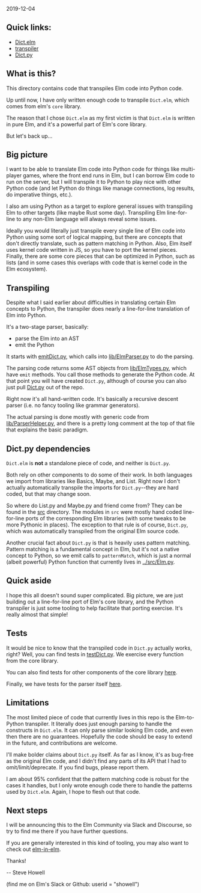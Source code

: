 2019-12-04

## Quick links:

- [Dict.elm](https://github.com/showell/elm-py/blob/master/parser/elm/Dict.elm)
- [transpiler](https://github.com/showell/elm-py/blob/master/parser/emitDictPy.py)
- [Dict.py](https://github.com/showell/elm-py/blob/master/src/Dict.py)


## What is this?

This directory contains code that transpiles Elm code into
Python code.

Up until now, I have only written enough code to transpile
`Dict.elm`, which comes from elm's `core` library.

The reason that I chose `Dict.elm` as my first victim is that
`Dict.elm` is written in pure Elm, and it's a powerful part
of Elm's core library.

But let's back up...

## Big picture

I want to be able to translate Elm code into Python code
for things like multi-player games, where the front end
runs in Elm, but I can borrow Elm code to run on the server,
but I will transpile it to Python to play nice with other
Python code (and let Python do things like manage connections,
log results, do imperative things, etc.).

I also am using Python as a target to explore general issues
with transpiling Elm to other targets (like maybe Rust some
day).  Transpiling Elm line-for-line to any non-Elm language
will always reveal some issues.

Ideally you would literally just transpile every single line of
Elm code into Python using some sort of logical mapping, but there
are concepts that don't directly translate, such as pattern
matching in Python.  Also, Elm itself uses kernel code written
in JS, so you have to port the kernel pieces.  Finally, there
are some core pieces that can be optimized in Python, such as
lists (and in some cases this overlaps with code that is kernel
code in the Elm ecosystem).

## Transpiling

Despite what I said earlier about difficulties in translating
certain Elm concepts to Python, the transpiler does nearly
a line-for-line translation of Elm into Python.

It's a two-stage parser, basically:

- parse the Elm into an AST
- emit the Python

It starts with [emitDict.py](https://github.com/showell/elm-py/blob/master/parser/emitDictPy.py), which calls into [lib/ElmParser.py](https://github.com/showell/elm-py/blob/master/parser/lib/ElmParser.py) to do the parsing.

The parsing code returns some AST objects from [lib/ElmTypes.py](https://github.com/showell/elm-py/blob/master/parser/lib/ElmTypes.py), which have `emit` methods.
You call those methods to generate the Python code.  At that point you
will have created `Dict.py`, although of course you can also just pull
[Dict.py](https://github.com/showell/elm-py/blob/master/src/Dict.py) out of
the repo.

Right now it's all hand-written code.  It's basically a recursive descent
parser (i.e. no fancy tooling like grammar generators).

The actual parsing is done mostly with generic code from
[lib/ParserHelper.py](https://github.com/showell/elm-py/blob/master/parser/lib/ParseHelper.py), and there is a pretty long comment at the top of that file that
explains the basic paradigm.

## Dict.py dependencies

`Dict.elm` is **not** a standalone piece of code, and neither is `Dict.py`.

Both rely on other components to do some of their work.  In both languages
we import from libraries like Basics, Maybe, and List.  Right now I don't actually
automatically transpile the imports for `Dict.py`--they are hard coded, but that
may change soon.

So where do List.py and Maybe.py and friend come from?  They can be found in
the [src](https://github.com/showell/elm-py/tree/master/src) directory.  The
modules in `src` were mostly hand coded line-for-line ports of the
corresponding Elm libraries (with some tweaks to be more Pythonic in places).
The exception to that rule is of course, `Dict.py`, which was automatically
transpiled from the original Elm source code.

Another crucial fact about `Dict.py` is that is heavily uses pattern matching.
Pattern matching is a fundamental concept in Elm, but it's not a native concept
to Python, so we emit calls to `patternMatch`, which is just a normal (albeit
powerful) Python function that currently lives
in [../src/Elm.py](https://github.com/showell/elm-py/blob/master/src/Elm.py).

## Quick aside

I hope this all doesn't sound super complicated.  Big picture, we are
just building out a line-for-line port of Elm's core library, and the
Python transpiler is just some tooling to help facilitate that porting
exercise. It's really almost that simple!

## Tests

It would be nice to know that the transpiled code in `Dict.py` actually
works, right?  Well, you can find tests in
[testDict.py](https://github.com/showell/elm-py/blob/master/tests/testDict.py).
We exercise every function from the core library.

You can also find tests for other components of the core library
[here](https://github.com/showell/elm-py/tree/master/tests).

Finally, we have tests for the parser itself
[here](https://github.com/showell/elm-py/tree/master/parser/tests).

## Limitations

The most limited piece of code that currently lives in this repo
is the Elm-to-Python transpiler.  It literally does just enough
parsing to handle the constructs in `Dict.elm`.  It can only
parse similar looking Elm code, and even then there are no guarantees.
Hopefully the code should be easy to extend in the future, and
contributions are welcome.

I'll make bolder claims about `Dict.py` itself.  As far as I know,
it's as bug-free as the original Elm code, and I didn't find any
parts of its API that I had to omit/limit/deprecate.  If you find
bugs, please report them.

I am about 95% confident that the pattern matching code is robust
for the cases it handles, but I only wrote enough code there to
handle the patterns used by `Dict.elm`.  Again, I hope to flesh out
that code.

## Next steps

I will be announcing this to the Elm Community via Slack and Discourse,
so try to find me there if you have further questions.

If you are generally interested in this kind of tooling, you may also
want to check out [elm-in-elm](https://github.com/elm-in-elm/compiler#contributing).

Thanks!

-- Steve Howell

(find me on Elm's Slack or Github: userid = "showell")
